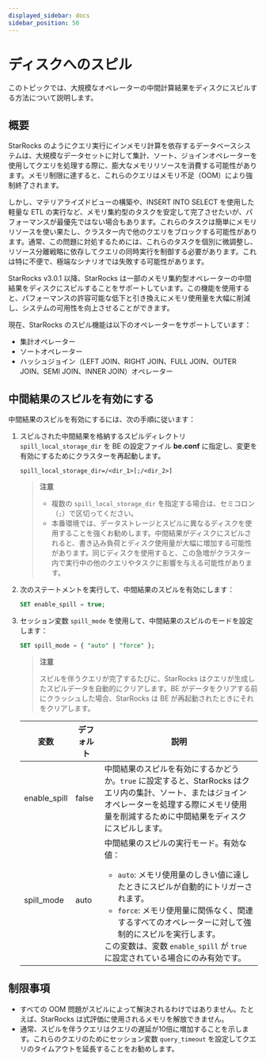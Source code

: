 ```yaml
---
displayed_sidebar: docs
sidebar_position: 50
---
```


# ディスクへのスピル

このトピックでは、大規模なオペレーターの中間計算結果をディスクにスピルする方法について説明します。

## 概要

StarRocks のようにクエリ実行にインメモリ計算を依存するデータベースシステムは、大規模なデータセットに対して集計、ソート、ジョインオペレーターを使用してクエリを処理する際に、膨大なメモリリソースを消費する可能性があります。メモリ制限に達すると、これらのクエリはメモリ不足（OOM）により強制終了されます。

しかし、マテリアライズドビューの構築や、INSERT INTO SELECT を使用した軽量な ETL の実行など、メモリ集約型のタスクを安定して完了させたいが、パフォーマンスが最優先ではない場合もあります。これらのタスクは簡単にメモリリソースを使い果たし、クラスター内で他のクエリをブロックする可能性があります。通常、この問題に対処するためには、これらのタスクを個別に微調整し、リソース分離戦略に依存してクエリの同時実行を制御する必要があります。これは特に不便で、極端なシナリオでは失敗する可能性があります。

StarRocks v3.0.1 以降、StarRocks は一部のメモリ集約型オペレーターの中間結果をディスクにスピルすることをサポートしています。この機能を使用すると、パフォーマンスの許容可能な低下と引き換えにメモリ使用量を大幅に削減し、システムの可用性を向上させることができます。

現在、StarRocks のスピル機能は以下のオペレーターをサポートしています：

- 集計オペレーター
- ソートオペレーター
- ハッシュジョイン（LEFT JOIN、RIGHT JOIN、FULL JOIN、OUTER JOIN、SEMI JOIN、INNER JOIN）オペレーター

## 中間結果のスピルを有効にする

中間結果のスピルを有効にするには、次の手順に従います：

1. スピルされた中間結果を格納するスピルディレクトリ `spill_local_storage_dir` を BE の設定ファイル **be.conf** に指定し、変更を有効にするためにクラスターを再起動します。

   ```Properties
   spill_local_storage_dir=/<dir_1>[;/<dir_2>]
   ```

   > **注意**
   >
   > - 複数の `spill_local_storage_dir` を指定する場合は、セミコロン（`;`）で区切ってください。
   > - 本番環境では、データストレージとスピルに異なるディスクを使用することを強くお勧めします。中間結果がディスクにスピルされると、書き込み負荷とディスク使用量が大幅に増加する可能性があります。同じディスクを使用すると、この急増がクラスター内で実行中の他のクエリやタスクに影響を与える可能性があります。

2. 次のステートメントを実行して、中間結果のスピルを有効にします：

   ```SQL
   SET enable_spill = true;
   ```

3. セッション変数 `spill_mode` を使用して、中間結果のスピルのモードを設定します：

   ```SQL
   SET spill_mode = { "auto" | "force" };
   ```

   > **注意**
   >
   > スピルを伴うクエリが完了するたびに、StarRocks はクエリが生成したスピルデータを自動的にクリアします。BE がデータをクリアする前にクラッシュした場合、StarRocks は BE が再起動されたときにそれをクリアします。

   | **変数**     | **デフォルト** | **説明**                                                  |
   | ------------ | ------------- | --------------------------------------------------------- |
   | enable_spill | false         | 中間結果のスピルを有効にするかどうか。`true` に設定すると、StarRocks はクエリ内の集計、ソート、またはジョインオペレーターを処理する際にメモリ使用量を削減するために中間結果をディスクにスピルします。 |
   | spill_mode   | auto          | 中間結果のスピルの実行モード。有効な値：<ul><li>`auto`: メモリ使用量のしきい値に達したときにスピルが自動的にトリガーされます。</li><li>`force`: メモリ使用量に関係なく、関連するすべてのオペレーターに対して強制的にスピルを実行します。</li></ul>この変数は、変数 `enable_spill` が `true` に設定されている場合にのみ有効です。 |

## 制限事項

- すべての OOM 問題がスピルによって解決されるわけではありません。たとえば、StarRocks は式評価に使用されるメモリを解放できません。
- 通常、スピルを伴うクエリはクエリの遅延が10倍に増加することを示します。これらのクエリのためにセッション変数 `query_timeout` を設定してクエリのタイムアウトを延長することをお勧めします。